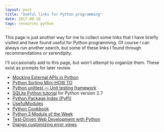 ```yaml
---
layout: post
title: "Useful links for Python programming"
date: 2017-09-18
tags: resources python
---
```


This page is just another way for me to collect some links that I have briefly visited and have found useful for Python programming. Of course I can always run another search, but some of these links I found through recommendations or serendipity.  

I'll occasionally add to this page, but won't attempt to organize them. These exist as prompts for later review.

* [Mocking External APIs in Python](https://realpython.com/blog/python/testing-third-party-apis-with-mocks/)
* [Python Sorting Mini-HOW TO](https://wiki.python.org/moin/HowTo/Sorting)
* [Python unittest — Unit testing framework](https://docs.python.org/3/library/unittest.html#unittest.TestCase.setUp)
* [SQLite Python tutorial](http://zetcode.com/db/sqlitepythontutorial/) for Python version 2.7
* [Python Package Index (PyPI)](https://pypi.org/)
* [UsefulModules](https://wiki.python.org/moin/UsefulModules#Useful_Modules.2C_Packages_and_Libraries)
* [Python Cookbook](http://chimera.labs.oreilly.com/books/1230000000393/index.html)
* [Python 3 Module of the Week](https://pymotw.com/3/)
* [Test-Driven Web Development with Python](http://www.obeythetestinggoat.com/pages/book.html)
* [Django customizing error views](https://docs.djangoproject.com/en/1.8/topics/http/views/#customizing-error-views)
